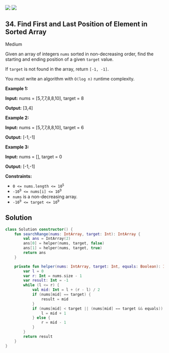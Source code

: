 [![](https://img.shields.io/github/stars/javadev/LeetCode-in-Kotlin?label=Stars&style=flat-square)](https://github.com/javadev/LeetCode-in-Kotlin)
[![](https://img.shields.io/github/forks/javadev/LeetCode-in-Kotlin?label=Fork%20me%20on%20GitHub%20&style=flat-square)](https://github.com/javadev/LeetCode-in-Kotlin/fork)

## 34\. Find First and Last Position of Element in Sorted Array

Medium

Given an array of integers `nums` sorted in non-decreasing order, find the starting and ending position of a given `target` value.

If `target` is not found in the array, return `[-1, -1]`.

You must write an algorithm with `O(log n)` runtime complexity.

**Example 1:**

**Input:** nums = [5,7,7,8,8,10], target = 8

**Output:** [3,4]

**Example 2:**

**Input:** nums = [5,7,7,8,8,10], target = 6

**Output:** [-1,-1]

**Example 3:**

**Input:** nums = [], target = 0

**Output:** [-1,-1]

**Constraints:**

*   <code>0 <= nums.length <= 10<sup>5</sup></code>
*   <code>-10<sup>9</sup> <= nums[i] <= 10<sup>9</sup></code>
*   `nums` is a non-decreasing array.
*   <code>-10<sup>9</sup> <= target <= 10<sup>9</sup></code>

## Solution

```kotlin
class Solution constructor() {
    fun searchRange(nums: IntArray, target: Int): IntArray {
        val ans = IntArray(2)
        ans[0] = helper(nums, target, false)
        ans[1] = helper(nums, target, true)
        return ans
    }

    private fun helper(nums: IntArray, target: Int, equals: Boolean): Int {
        var l = 0
        var r: Int = nums.size - 1
        var result: Int = -1
        while (l <= r) {
            val mid: Int = l + (r - l) / 2
            if (nums[mid] == target) {
                result = mid
            }
            if (nums[mid] < target || (nums[mid] == target && equals)) {
                l = mid + 1
            } else {
                r = mid - 1
            }
        }
        return result
    }
}
```